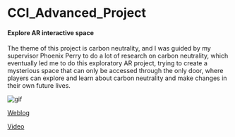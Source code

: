 # CCI_Advanced_Project

#### Explore AR interactive space

The theme of this project is carbon neutrality, and I was guided by my supervisor Phoenix Perry to do a lot of research on carbon neutrality, which eventually led me to do this exploratory AR project, trying to create a mysterious space that can only be accessed through the only door, where players can explore and learn about carbon neutrality and make changes in their own future lives.

![gif](https://github.com/KhalilHsu/CCI_Advanced_Project/blob/main/Assets/Images/Untitled.gif)

[Weblog](https://khalilhsudesign.notion.site/Final-Project-Development-Process-f6ef446336e54653bcc34bb98d83eac6)

[Video]()
